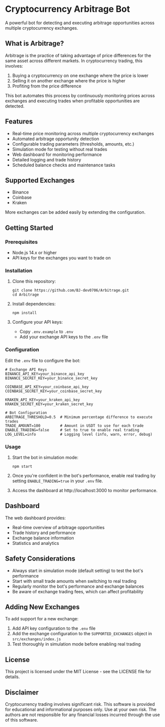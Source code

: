 # Cryptocurrency Arbitrage Bot

A powerful bot for detecting and executing arbitrage opportunities across multiple cryptocurrency exchanges.

## What is Arbitrage?

Arbitrage is the practice of taking advantage of price differences for the same asset across different markets. In cryptocurrency trading, this involves:

1. Buying a cryptocurrency on one exchange where the price is lower
2. Selling it on another exchange where the price is higher
3. Profiting from the price difference

This bot automates this process by continuously monitoring prices across exchanges and executing trades when profitable opportunities are detected.

## Features

- Real-time price monitoring across multiple cryptocurrency exchanges
- Automated arbitrage opportunity detection
- Configurable trading parameters (thresholds, amounts, etc.)
- Simulation mode for testing without real trades
- Web dashboard for monitoring performance
- Detailed logging and trade history
- Scheduled balance checks and maintenance tasks

## Supported Exchanges

- Binance
- Coinbase
- Kraken

More exchanges can be added easily by extending the configuration.

## Getting Started

### Prerequisites

- Node.js 14.x or higher
- API keys for the exchanges you want to trade on

### Installation

1. Clone this repository:
   ```
   git clone https://github.com/BJ-dev0706/Arbitrage.git
   cd Arbitrage
   ```

2. Install dependencies:
   ```
   npm install
   ```

3. Configure your API keys:
   - Copy `.env.example` to `.env`
   - Add your exchange API keys to the `.env` file

### Configuration

Edit the `.env` file to configure the bot:

```
# Exchange API Keys
BINANCE_API_KEY=your_binance_api_key
BINANCE_SECRET_KEY=your_binance_secret_key

COINBASE_API_KEY=your_coinbase_api_key
COINBASE_SECRET_KEY=your_coinbase_secret_key

KRAKEN_API_KEY=your_kraken_api_key
KRAKEN_SECRET_KEY=your_kraken_secret_key

# Bot Configuration
ARBITRAGE_THRESHOLD=0.5  # Minimum percentage difference to execute trades
TRADE_AMOUNT=100         # Amount in USDT to use for each trade
ENABLE_TRADING=false     # Set to true to enable real trading
LOG_LEVEL=info           # Logging level (info, warn, error, debug)
```

### Usage

1. Start the bot in simulation mode:
   ```
   npm start
   ```

2. Once you're confident in the bot's performance, enable real trading by setting `ENABLE_TRADING=true` in your `.env` file.

3. Access the dashboard at http://localhost:3000 to monitor performance.

## Dashboard

The web dashboard provides:

- Real-time overview of arbitrage opportunities
- Trade history and performance
- Exchange balance information
- Statistics and analytics

## Safety Considerations

- Always start in simulation mode (default setting) to test the bot's performance
- Start with small trade amounts when switching to real trading
- Regularly monitor the bot's performance and exchange balances
- Be aware of exchange trading fees, which can affect profitability

## Adding New Exchanges

To add support for a new exchange:

1. Add API key configuration to the `.env` file
2. Add the exchange configuration to the `SUPPORTED_EXCHANGES` object in `src/exchanges/index.js`
3. Test thoroughly in simulation mode before enabling real trading

## License

This project is licensed under the MIT License - see the LICENSE file for details.

## Disclaimer

Cryptocurrency trading involves significant risk. This software is provided for educational and informational purposes only. Use at your own risk. The authors are not responsible for any financial losses incurred through the use of this software. 